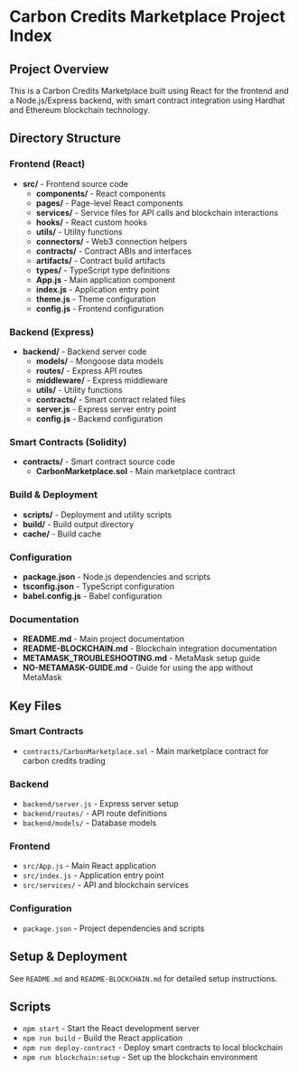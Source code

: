 # Carbon Credits Marketplace Project Index

## Project Overview
This is a Carbon Credits Marketplace built using React for the frontend and a Node.js/Express backend, with smart contract integration using Hardhat and Ethereum blockchain technology.

## Directory Structure

### Frontend (React)
- **src/** - Frontend source code
  - **components/** - React components
  - **pages/** - Page-level React components
  - **services/** - Service files for API calls and blockchain interactions
  - **hooks/** - React custom hooks
  - **utils/** - Utility functions
  - **connectors/** - Web3 connection helpers
  - **contracts/** - Contract ABIs and interfaces
  - **artifacts/** - Contract build artifacts
  - **types/** - TypeScript type definitions
  - **App.js** - Main application component
  - **index.js** - Application entry point
  - **theme.js** - Theme configuration
  - **config.js** - Frontend configuration

### Backend (Express)
- **backend/** - Backend server code
  - **models/** - Mongoose data models
  - **routes/** - Express API routes
  - **middleware/** - Express middleware
  - **utils/** - Utility functions
  - **contracts/** - Smart contract related files
  - **server.js** - Express server entry point
  - **config.js** - Backend configuration

### Smart Contracts (Solidity)
- **contracts/** - Smart contract source code
  - **CarbonMarketplace.sol** - Main marketplace contract

### Build & Deployment
- **scripts/** - Deployment and utility scripts
- **build/** - Build output directory
- **cache/** - Build cache

### Configuration
- **package.json** - Node.js dependencies and scripts
- **tsconfig.json** - TypeScript configuration
- **babel.config.js** - Babel configuration

### Documentation
- **README.md** - Main project documentation
- **README-BLOCKCHAIN.md** - Blockchain integration documentation
- **METAMASK_TROUBLESHOOTING.md** - MetaMask setup guide
- **NO-METAMASK-GUIDE.md** - Guide for using the app without MetaMask

## Key Files

### Smart Contracts
- `contracts/CarbonMarketplace.sol` - Main marketplace contract for carbon credits trading

### Backend
- `backend/server.js` - Express server setup
- `backend/routes/` - API route definitions
- `backend/models/` - Database models

### Frontend
- `src/App.js` - Main React application
- `src/index.js` - Application entry point
- `src/services/` - API and blockchain services

### Configuration
- `package.json` - Project dependencies and scripts

## Setup & Deployment

See `README.md` and `README-BLOCKCHAIN.md` for detailed setup instructions.

## Scripts
- `npm start` - Start the React development server
- `npm run build` - Build the React application
- `npm run deploy-contract` - Deploy smart contracts to local blockchain
- `npm run blockchain:setup` - Set up the blockchain environment 